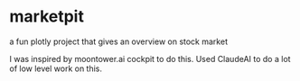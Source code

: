 # marketpit
a fun plotly project that gives an overview on stock market

I was inspired by moontower.ai cockpit to do this. 
Used ClaudeAI to do a lot of low level work on this. 

